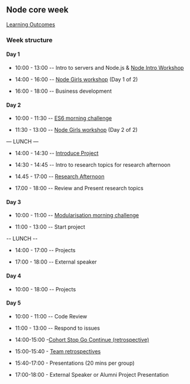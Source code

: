 ## Node core week

[Learning Outcomes](https://github.com/foundersandcoders/master-reference/blob/master/coursebook/week-4/learning-outcomes.md)

### Week structure

#### Day 1

- 10:00 - 13:00
-- Intro to servers and Node.js
& [Node Intro Workshop](https://github.com/foundersandcoders/Node-Intro-Workshop)

- 14:00 - 16:00
-- [Node Girls workshop](https://github.com/node-girls/workshop-cms) (Day 1 of 2)
- 16:00 - 18:00
-- Business development

#### Day 2

- 10:00 - 11:30
-- [ES6 morning challenge](./morning-challenge-day-2.md)

- 11:30 - 13:00
-- [Node Girls workshop](https://github.com/node-girls/workshop-cms) (Day 2 of 2)

— LUNCH —

- 14:00 - 14:30
-- [Introduce Project](./project.md)

- 14:30 - 14:45
-- Intro to research topics for research afternoon

- 14.45 - 17:00
-- [Research Afternoon](./research-afternoon.md)

- 17.00 - 18:00
-- Review and Present research topics


#### Day 3

- 10:00 - 11:00
-- [Modularisation morning challenge](./morning-challenge-day-3.md)

- 11:00 - 13:00
-- Start project

-- LUNCH --

- 14:00 - 17:00
-- Projects

- 17:00 - 18:00
-- External speaker

#### Day 4

- 10:00 - 18:00
-- Projects

#### Day 5

- 10:00 - 11:00
-- Code Review

- 11:00 - 13:00
-- Respond to issues  

- 14:00-15:00 -[Cohort Stop Go Continue (retrospective)](./retrospectives.md#cohort-retrospective)

- 15:00-15:40 - [Team retrospectives](./retrospectives.md#team-retrospective)

- 15:40-17:00 - Presentations (20 mins per group)

- 17:00-18:00 - External Speaker or Alumni Project Presentation
